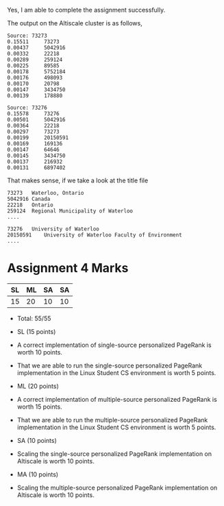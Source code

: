 Yes, I am able to complete the assignment successfully.

The output on the Altiscale cluster is as follows,

	Source: 73273
	0.15511		73273
	0.00437		5042916
	0.00332		22218
	0.00289		259124
	0.00225		89585
	0.00178		5752184
	0.00176		498093
	0.00170		20798
	0.00147		3434750
	0.00139		178880
	
	Source: 73276
	0.15578		73276
	0.00501		5042916
	0.00364		22218
	0.00297		73273
	0.00199		20150591
	0.00169		169136
	0.00147		64646
	0.00145		3434750
	0.00137		216932
	0.00131		6897402

That makes sense, if we take a look at the title file

	73273	Waterloo, Ontario
	5042916	Canada
	22218	Ontario
	259124	Regional Municipality of Waterloo
	....
	
	73276 	University of Waterloo
	20150591	University of Waterloo Faculty of Environment
	....
	

# Assignment 4 Marks

| SL  |  ML | SA | SA |
| --- | --- | --- | --- |
| 15 | 20 | 10 | 10 |


<!--* Penalty: %-->
* Total: 55/55


* SL (15 points)
 * A correct implementation of single-source personalized PageRank is worth 10 points.
 * That we are able to run the single-source personalized PageRank implementation in the Linux Student CS environment is worth 5 points.
* ML (20 points)
 * A correct implementation of multiple-source personalized PageRank is worth 15 points.
 * That we are able to run the multiple-source personalized PageRank implementation in the Linux Student CS environment is worth 5 points.
* SA (10 points)
 * Scaling the single-source personalized PageRank implementation on Altiscale is worth 10 points.
* MA (10 points)
 * Scaling the multiple-source personalized PageRank implementation on Altiscale is worth 10 points.


<!--
## Deducted Points Detail
### Local Execution
NONE

```
NONE
```

### Altiscale Execution
NONE

```
NONE
```
-->

